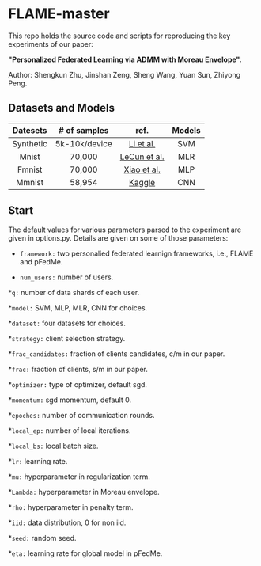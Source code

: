 # FLAME-master
This repo holds the source code and scripts for reproducing the key experiments of our paper:

**"Personalized Federated Learning via ADMM with Moreau Envelope".**

Author: Shengkun Zhu, Jinshan Zeng, Sheng Wang, Yuan Sun, Zhiyong Peng.
## Datasets and Models
| Datesets | # of samples | ref. | Models |
| :----: | :----: | :----: | :----: |
Synthetic | 5k-10k/device | [Li et al.](https://proceedings.mlsys.org/paper_files/paper/2020/file/1f5fe83998a09396ebe6477d9475ba0c-Paper.pdf) | SVM
Mnist | 70,000 | [LeCun et al.](https://citeseerx.ist.psu.edu/document?repid=rep1&type=pdf&doi=4cccb7c5b2d59bc0b86914340c81b26dd4835140) | MLR
Fmnist | 70,000 | [Xiao et al.](https://arxiv.org/pdf/1708.07747.pdf) | MLP |
Mmnist | 58,954 | [Kaggle](https://www.kaggle.com/datasets/andrewmvd/medical-mnist) | CNN

## Start

The default values for various parameters parsed to the experiment are given in options.py. Details are given on some of those parameters:
* `framework:` two personalied federated learnign frameworks, i.e., FLAME and pFedMe.

* `num_users:` number of users.

*`q:` number of data shards of each user.

*`model:` SVM, MLP, MLR, CNN for choices.

*`dataset:` four datasets for choices.

*`strategy:` client selection strategy.

*`frac_candidates:` fraction of clients candidates, c/m in our paper.

*`frac:` fraction of clients, s/m in our paper.

*`optimizer:` type of optimizer, default sgd.

*`momentum:` sgd momentum, default 0.

*`epoches:` number of communication rounds.

*`local_ep:` number of local iterations.

*`local_bs:` local batch size.

*`lr:` learning rate.

*`mu:` hyperparameter in regularization term.

*`Lambda:` hyperparameter in Moreau envelope.

*`rho:` hyperparameter in penalty term.

*`iid:` data distribution, 0 for non iid.

*`seed:` random seed.

*`eta:` learning rate for global model in pFedMe.
